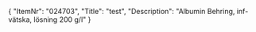 {
  "ItemNr": "024703",
  "Title": "test",
  "Description": "Albumin Behring, inf-vätska, lösning 200 g/l"
}